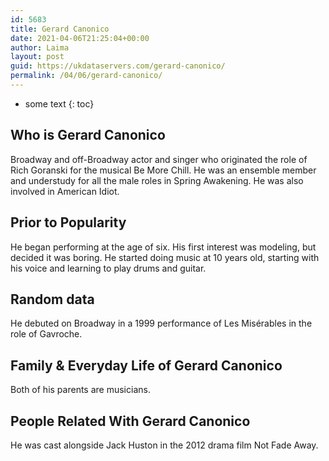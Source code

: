 ```yaml
---
id: 5683
title: Gerard Canonico
date: 2021-04-06T21:25:04+00:00
author: Laima
layout: post
guid: https://ukdataservers.com/gerard-canonico/
permalink: /04/06/gerard-canonico/
---
```


* some text
{: toc}


## Who is Gerard Canonico
                  
                  
                  
Broadway and off-Broadway actor and singer who originated the role of Rich Goranski for the musical Be More Chill. He was an ensemble member and understudy for all the male roles in Spring Awakening. He was also involved in American Idiot.
                  
              
            
              
            
                
                
                
## Prior to Popularity
                  
                  
                  
He began performing at the age of six. His first interest was modeling, but decided it was boring. He started doing music at 10 years old, starting with his voice and learning to play drums and guitar.
                  
              
            
              
            
                
                
                
## Random data
                  
                  
                  
He debuted on Broadway in a 1999 performance of Les Misérables in the role of Gavroche.
                  
              
            
              
            
                
                
                
## Family & Everyday Life of Gerard Canonico
                  
                  
                  
Both of his parents are musicians. 
                  
              
            
              
            
                
                
                
## People Related With Gerard Canonico
                  
                  
                  
He was cast alongside Jack Huston in the 2012 drama film Not Fade Away.
                  
              
            
              
            
                
              
            
              
              
            
            
              
            
          
          
          
